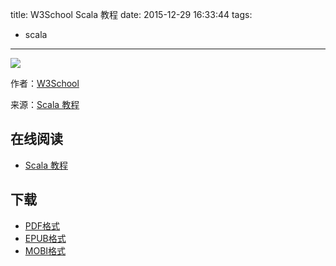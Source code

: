title: W3School Scala 教程
date: 2015-12-29 16:33:44
tags:
  - scala
---

![](https://ek8whxe.cloudimg.io/s/width/226/https://www.gitbook.com/cover/book/wizardforcel/w3school-scala.jpg?build=1451377834101&v=12.0.2)

作者：[W3School](http://www.w3cschool.cc/)

来源：[Scala 教程](http://www.w3cschool.cc/scala/scala-tutorial.html)

<!--more-->

## 在线阅读 ##

+ [Scala 教程](https://www.gitbook.com/book/wizardforcel/w3school-scala/details)

## 下载 ##

+ [PDF格式](https://www.gitbook.com/download/pdf/book/wizardforcel/w3school-scala)
+ [EPUB格式](https://www.gitbook.com/download/epub/book/wizardforcel/w3school-scala)
+ [MOBI格式](https://www.gitbook.com/download/mobi/book/wizardforcel/w3school-scala)